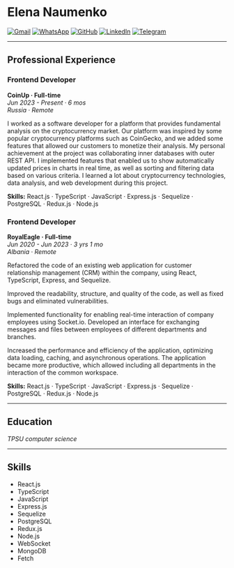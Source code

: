 # Elena Naumenko

[![Gmail](https://img.shields.io/badge/Gmail-EA4335?style=for-the-badge&logo=gmail&logoColor=white)](mailto:lenaumka21@gmail.com) 
[![WhatsApp](https://img.shields.io/badge/WhatsApp-25D366?style=for-the-badge&logo=whatsapp&logoColor=white)](https://wa.me/+79181154447)
[![GitHub](https://img.shields.io/badge/GitHub-181717?style=for-the-badge&logo=github&logoColor=white)](https://github.com/LeUMKA) 
[![LinkedIn](https://img.shields.io/badge/LinkedIn-0077B5?style=for-the-badge&logo=linkedin&logoColor=white)](https://www.linkedin.com/in/leumka)
[![Telegram](https://img.shields.io/badge/Telegram-2CA5E0?style=for-the-badge&logo=telegram&logoColor=white)](https://t.me/LeUMKA)


---

## Professional Experience

### Frontend Developer  
**CoinUp · Full-time**  
*Jun 2023 - Present · 6 mos*  
*Russia · Remote*

I worked as a software developer for a platform that provides fundamental analysis on the cryptocurrency market. Our platform was inspired by some popular cryptocurrency platforms such as CoinGecko, and we added some features that allowed our customers to monetize their analysis. My personal achievement at the project was collaborating inner databases with outer REST API. I implemented features that enabled us to show automatically updated prices in charts in real time, as well as sorting and filtering data based on various criteria. I learned a lot about cryptocurrency technologies, data analysis, and web development during this project.

**Skills:** React.js · TypeScript · JavaScript · Express.js · Sequelize · PostgreSQL · Redux.js · Node.js

### Frontend Developer  
**RoyalEagle · Full-time**  
*Jun 2020 - Jun 2023 · 3 yrs 1 mo*  
*Albania · Remote*

Refactored the code of an existing web application for customer relationship management (CRM) within the company, using React, TypeScript, Express, and Sequelize.

Improved the readability, structure, and quality of the code, as well as fixed bugs and eliminated vulnerabilities.

Implemented functionality for enabling real-time interaction of company employees using Socket.io. Developed an interface for exchanging messages and files between employees of different departments and branches.

Increased the performance and efficiency of the application, optimizing data loading, caching, and asynchronous operations. The application became more productive, which allowed including all departments in the interaction of the common workspace.

**Skills:** React.js · TypeScript · JavaScript · Express.js · Sequelize · PostgreSQL · Redux.js · Node.js

---

## Education

*TPSU computer science*

---

## Skills

- React.js
- TypeScript
- JavaScript
- Express.js
- Sequelize
- PostgreSQL
- Redux.js
- Node.js
- WebSocket
- MongoDB
- Fetch


